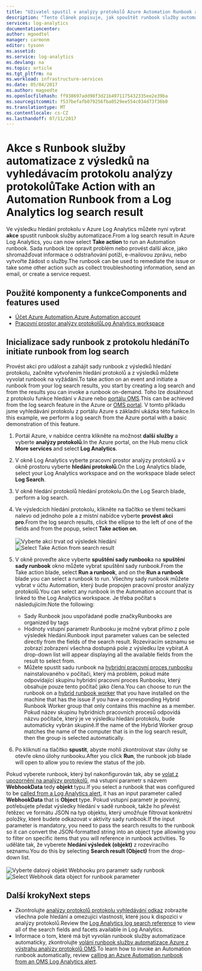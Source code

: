 ```yaml
---
title: "Uživatel spustil v analýzy protokolů Azure Automation Runbook akci | Microsoft Docs"
description: "Tento článek popisuje, jak spouštět runbook služby automatizace ze Log Analytics vyhledávání výsledek na vyžádání."
services: log-analytics
documentationcenter: 
author: mgoedtel
manager: carmonm
editor: tysonn
ms.assetid: 
ms.service: log-analytics
ms.devlang: na
ms.topic: article
ms.tgt_pltfrm: na
ms.workload: infrastructure-services
ms.date: 05/04/2017
ms.author: magoedte
ms.openlocfilehash: ff938697add98f3d21b4971175432335ee2e39ba
ms.sourcegitcommit: f537befafb079256fba0529ee554c034d73f36b0
ms.translationtype: MT
ms.contentlocale: cs-CZ
ms.lasthandoff: 07/11/2017
---
```

# <a name="take-action-with-an-automation-runbook-from-a-log-analytics-log-search-result"></a><span data-ttu-id="6e890-103">Akce s Runbook služby automatizace z výsledků na vyhledávacím protokolu analýzy protokolů</span><span class="sxs-lookup"><span data-stu-id="6e890-103">Take Action with an Automation Runbook from a Log Analytics log search result</span></span>

<span data-ttu-id="6e890-104">Ve výsledku hledání protokolu v Azure Log Analytics můžete nyní vybrat **akce** spustit runbook služby automatizace.</span><span class="sxs-lookup"><span data-stu-id="6e890-104">From a log search result in Azure Log Analytics, you can now select **Take action** to run an Automation runbook.</span></span>  <span data-ttu-id="6e890-105">Sada runbook lze opravit problém nebo provést další akce, jako shromažďovat informace o odstraňování potíží, e-mailovou zprávu, nebo vytvořte žádost o služby.</span><span class="sxs-lookup"><span data-stu-id="6e890-105">The runbook can be used to remediate the issue or take some other action such as collect troubleshooting information, send an email, or create a service request.</span></span> 

## <a name="components-and-features-used"></a><span data-ttu-id="6e890-106">Použité komponenty a funkce</span><span class="sxs-lookup"><span data-stu-id="6e890-106">Components and features used</span></span>
* [<span data-ttu-id="6e890-107">Účet Azure Automation.</span><span class="sxs-lookup"><span data-stu-id="6e890-107">Azure Automation account</span></span>](../automation/automation-offering-get-started.md)
* [<span data-ttu-id="6e890-108">Pracovní prostor analýzy protokolů</span><span class="sxs-lookup"><span data-stu-id="6e890-108">Log Analytics workspace</span></span>](../log-analytics/log-analytics-overview.md)

## <a name="to-initiate-runbook-from-log-search"></a><span data-ttu-id="6e890-109">Inicializace sady runbook z protokolu hledání</span><span class="sxs-lookup"><span data-stu-id="6e890-109">To initiate runbook from log search</span></span>

<span data-ttu-id="6e890-110">Provést akci pro událost a zahájit sady runbook z výsledků hledání protokolu, začněte vytvořením hledání protokolů a z výsledků můžete vyvolat runbook na vyžádání.</span><span class="sxs-lookup"><span data-stu-id="6e890-110">To take action on an event and initiate a runbook from your log search results, you start by creating a log search and from the results you can invoke a runbook on-demand.</span></span>  <span data-ttu-id="6e890-111">Toho lze dosáhnout z protokolu funkce hledání v Azure nebo [portálu OMS](../log-analytics/log-analytics-log-searches.md).</span><span class="sxs-lookup"><span data-stu-id="6e890-111">This can be achieved from the log search feature in the Azure or [OMS portal](../log-analytics/log-analytics-log-searches.md).</span></span>  <span data-ttu-id="6e890-112">V tomto příkladu jsme vyhledávání protokolu z portálu Azure s základní ukázka této funkce.</span><span class="sxs-lookup"><span data-stu-id="6e890-112">In this example, we perform a log search from the Azure portal with a basic demonstration of this feature.</span></span>

1. <span data-ttu-id="6e890-113">Portál Azure, v nabídce centra klikněte na možnost **další služby** a vyberte **analýzy protokolů**.</span><span class="sxs-lookup"><span data-stu-id="6e890-113">In the Azure portal, on the Hub menu click **More services** and select **Log Analytics**.</span></span>  
2. <span data-ttu-id="6e890-114">V okně Log Analytics vyberte pracovní prostor analýzy protokolů a v okně prostoru vyberte **hledání protokolů**.</span><span class="sxs-lookup"><span data-stu-id="6e890-114">On the Log Analytics blade, select your Log Analytics workspace and on the workspace blade select **Log Search**.</span></span>  
3. <span data-ttu-id="6e890-115">V okně hledání protokolů hledání protokolu.</span><span class="sxs-lookup"><span data-stu-id="6e890-115">On the Log Search blade, perform a log search.</span></span>  
4. <span data-ttu-id="6e890-116">Ve výsledcích hledání protokolu, klikněte na tlačítko se třemi tečkami nalevo od jednoho pole a z místní nabídce vyberte **provést akci pro**.</span><span class="sxs-lookup"><span data-stu-id="6e890-116">From the log search results, click the ellipse to the left of one of the fields and from the popup, select **Take action on**.</span></span><br><br> <span data-ttu-id="6e890-117">![Vyberte akci trvat od výsledek hledání](./media/log-analytics-log-search-takeaction/log-search-takeaction-menuoption.png)</span><span class="sxs-lookup"><span data-stu-id="6e890-117">![Select Take Action from search result](./media/log-analytics-log-search-takeaction/log-search-takeaction-menuoption.png)</span></span> 
5. <span data-ttu-id="6e890-118">V okně proveďte akce vyberte **spuštění sady runbook**a na **spuštění sady runbook** okno můžete vybrat spuštění sady runbook.</span><span class="sxs-lookup"><span data-stu-id="6e890-118">From the Take action blade, select **Run a runbook**, and on the **Run a runbook** blade you can select a runbook to run.</span></span>  <span data-ttu-id="6e890-119">Všechny sady runbook můžete vybrat v účtu Automation, který bude propojen pracovní prostor analýzy protokolů.</span><span class="sxs-lookup"><span data-stu-id="6e890-119">You can select any runbook in the Automation account that is linked to the Log Analytics workspace.</span></span>  <span data-ttu-id="6e890-120">Je třeba počítat s následujícím:</span><span class="sxs-lookup"><span data-stu-id="6e890-120">Note the following:</span></span>

    * <span data-ttu-id="6e890-121">Sady Runbook jsou uspořádané podle značky</span><span class="sxs-lookup"><span data-stu-id="6e890-121">Runbooks are organized by tags</span></span>
    * <span data-ttu-id="6e890-122">Hodnoty vstupní parametr Runbooku je možné vybrat přímo z pole výsledek hledání.</span><span class="sxs-lookup"><span data-stu-id="6e890-122">Runbook input parameter values can be selected directly from the fields of the search result.</span></span>  <span data-ttu-id="6e890-123">Rozevíracím seznamu se zobrazí zobrazení všechna dostupná pole z výsledku lze vybírat.</span><span class="sxs-lookup"><span data-stu-id="6e890-123">A drop-down list will appear displaying all the available fields from the result to select from.</span></span>  
    * <span data-ttu-id="6e890-124">Můžete spustit sadu runbook na [hybridní pracovní proces runbooku](../automation/automation-hybrid-runbook-worker.md) nainstalovaného v počítači, který má problém, pokud máte odpovídající skupinu hybridní pracovní proces Runbooku, který obsahuje pouze tento počítač jako člena.</span><span class="sxs-lookup"><span data-stu-id="6e890-124">You can choose to run the runbook on a [hybrid runbook worker](../automation/automation-hybrid-runbook-worker.md) that you have installed on the machine that has the issue if you have a corresponding Hybrid Runbook Worker group that only contains this machine as a member.</span></span>  <span data-ttu-id="6e890-125">Pokud název skupinu hybridních pracovních procesů odpovídá názvu počítače, který je ve výsledku hledání protokolu, bude automaticky vybrán skupině.</span><span class="sxs-lookup"><span data-stu-id="6e890-125">If the name of the Hybrid Worker group matches the name of the computer that is in the log search result, then the group is selected automatically.</span></span>    

6. <span data-ttu-id="6e890-126">Po kliknutí na tlačítko **spustit**, abyste mohli zkontrolovat stav úlohy se otevře okno úlohy runbooku.</span><span class="sxs-lookup"><span data-stu-id="6e890-126">After you click **Run**, the runbook job blade will open to allow you to review the status of the job.</span></span>   

<span data-ttu-id="6e890-127">Pokud vyberete runbook, který byl nakonfigurován tak, aby se [volat z upozornění na analýzy protokolů](../automation/automation-invoke-runbook-from-omsla-alert.md), má vstupní parametr s názvem **WebhookData** tedy **objekt** typu.</span><span class="sxs-lookup"><span data-stu-id="6e890-127">If you select a runbook that was configured to be [called from a Log Analytics alert](../automation/automation-invoke-runbook-from-omsla-alert.md), it has an input parameter called **WebhookData** that is **Object** type.</span></span>  <span data-ttu-id="6e890-128">Pokud vstupní parametr je povinný, potřebujete předat výsledky hledání v sadě runbook, takže ho převést řetězec ve formátu JSON na typ objektu, který umožňuje filtrovat konkrétní položky, které budete odkazovat v aktivity sady runbook.</span><span class="sxs-lookup"><span data-stu-id="6e890-128">If the input parameter is mandatory, you need to pass the search results to the runbook so it can convert the JSON-formatted string into an object type allowing you to filter on specific items that you will reference in runbook activities.</span></span>  <span data-ttu-id="6e890-129">To uděláte tak, že vyberete **hledání výsledek (objekt)** z rozevíracího seznamu.</span><span class="sxs-lookup"><span data-stu-id="6e890-129">You do this by selecting **Search result (Object)** from the drop-down list.</span></span><br><br> <span data-ttu-id="6e890-130">![Vyberte datový objekt Webhooku pro parametr sady runbook](media/log-analytics-log-search-takeaction/select-runbook-and-properties.png)</span><span class="sxs-lookup"><span data-stu-id="6e890-130">![Select Webhook data object for runbook parameter](media/log-analytics-log-search-takeaction/select-runbook-and-properties.png)</span></span>   
    
## <a name="next-steps"></a><span data-ttu-id="6e890-131">Další kroky</span><span class="sxs-lookup"><span data-stu-id="6e890-131">Next steps</span></span>

* <span data-ttu-id="6e890-132">Zkontrolujte [analýzy protokolů protokolu vyhledávání odkaz](log-analytics-search-reference.md) zobrazíte všechna pole hledání a omezující vlastnosti, které jsou k dispozici v analýzy protokolů.</span><span class="sxs-lookup"><span data-stu-id="6e890-132">Review the [Log Analytics log search reference](log-analytics-search-reference.md) to view all of the search fields and facets available in Log Analytics.</span></span>
* <span data-ttu-id="6e890-133">Informace o tom, které má být vyvolán runbook služby automatizace automaticky, zkontrolujte [volání runbook služby automatizace Azure z výstrahu analýzy protokolů OMS](../automation/automation-invoke-runbook-from-omsla-alert.md).</span><span class="sxs-lookup"><span data-stu-id="6e890-133">To learn how to invoke an Automation runbook automatically, review [calling an Azure Automation runbook from an OMS Log Analytics alert](../automation/automation-invoke-runbook-from-omsla-alert.md).</span></span>  